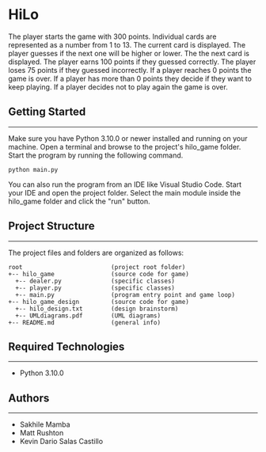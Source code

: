 # HiLo

The player starts the game with 300 points. Individual cards are represented as a number from 1 to 13. The current card is displayed. The player guesses if the next one will be higher or lower. The the next card is displayed. The player earns 100 points if they guessed correctly. The player loses 75 points if they guessed incorrectly. If a player reaches 0 points the game is over. If a player has more than 0 points they decide if they want to keep playing. If a player decides not to play again the game is over.

## Getting Started

---

Make sure you have Python 3.10.0 or newer installed and running on your machine. Open a terminal and
browse to the project's hilo_game folder. Start the program by running the following command.

```
python main.py
```

You can also run the program from an IDE like Visual Studio Code. Start your IDE and open the
project folder. Select the main module inside the hilo_game folder and click the "run" button.

## Project Structure

---

The project files and folders are organized as follows:

```
root                         (project root folder)
+-- hilo_game                (source code for game)
  +-- dealer.py              (specific classes)
  +-- player.py              (specific classes)
  +-- main.py                (program entry point and game loop)
+-- hilo_game_design         (source code for game)
  +-- hilo_design.txt        (design brainstorm)
  +-- UMLdiagrams.pdf        (UML diagrams)
+-- README.md                (general info)
```

## Required Technologies

---

- Python 3.10.0

## Authors

---

- Sakhile Mamba
- Matt Rushton
- Kevin Dario Salas Castillo
